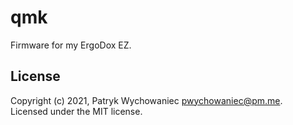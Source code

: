 # qmk

Firmware for my ErgoDox EZ.

## License

Copyright (c) 2021, Patryk Wychowaniec <pwychowaniec@pm.me>.    
Licensed under the MIT license.
